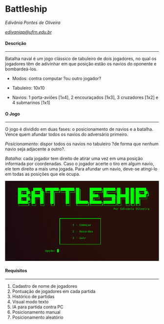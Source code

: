 # **Battleship**

*Edivânia Pontes de Oliveira*

*edivaniap@ufrn.edu.br*


#### **Descrição**
___

Batalha naval é um jogo clássico de tabuleiro de dois jogadores, no qual os jogadores têm de adivinhar em que posição estão os navios do oponente e bombardeá-los.

- Modos: contra computar ?ou outro jogador?

- Tabuleiro: 10x10

- Navios: 1 porta-aviões [1x4], 2 encouraçados [1x3], 3 cruzadores [1x2] e 4 submarinos [1x1]

 
#### **O Jogo**
___

O jogo é dividido em duas fases: o posicionamento de navios e a batalha. Vence quem afundar todos os navios do adversário primeiro.

*Posicionamento*: dispor todos os navios no tabuleiro ?de forma que nenhum navio seja adjacente a outro?.

*Batalha*: cada jogador tem direito de atirar uma vez em uma posição informada por coordenadas. Caso o jogador acerte o tiro em algum navio, ele tem direito a mais uma jogada. Para afundar um navio, deve-se atingi-lo em todas as posições que ele ocupa.

![Battleship](image.png)

#### **Requisitos**
___

1. Cadastro de nome de jogadores
2. Pontuação de jogadores em cada partida
3. Histórico de partidas
4. Visual modo texto
5. IA para partida contra PC
6. Posicionamento manual
7. Posicionamento aleatório

